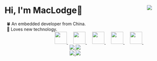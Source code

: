 <h1>
  <div class="dd">
    &ensp; Hi, I'm MacLodge👋 
    <img align="right" src="https://profile-counter.glitch.me/EchoHeim/count.svg" />
  </div>
</h1>

<div>
  <div align="left">
    <font>&emsp;&emsp;🍀 An embedded developer from China.</font>
    <br>
    <font>&emsp;&emsp;🎐 Loves new technology.</font>
  </div>
  <div align="right">
    <a href="https://shilong.js.org/" target="_blank">
      <img src="https://cdn.jsdelivr.net/gh/EchoHeim/Astapb/docs/images/icons8-launchpad.svg" width="40px"/>
    </a>
    &emsp;
    <a href="https://blog.csdn.net/hsl416604093" target="_blank">
      <img src="https://cdn.jsdelivr.net/gh/EchoHeim/Astapb/docs/images/icons8-csdn.svg" width="40px"/>
    </a>
    &emsp;
    <a href= "http://985.so/bx6dg" target="_blank">
      <img src="https://cdn.jsdelivr.net/gh/EchoHeim/Astapb/docs/images/icons8-wechat.svg" width="40px"/>
    </a>
    &emsp;
    <a href="https://www.facebook.com/shilong.native" target="_blank">
      <img src="https://cdn.jsdelivr.net/gh/EchoHeim/Astapb/docs/images/icons8-facebook.svg" width="40px"/>
    </a>
    &emsp;
    <a href="https://twitter.com/Root_HSL" target="_blank">
      <img src="https://cdn.jsdelivr.net/gh/EchoHeim/Astapb/docs/images/icons8-twitter.svg" width="40px"/>
    </a>
    &emsp;&emsp;
  </div>
</div>

<div align="center">
  <a href="https://github.com/anuraghazra/github-readme-stats/blob/master/docs/readme_cn.md">
    <img src="https://github-readme-stats.vercel.app/api/top-langs/?username=EchoHeim&layout=compact&hide_border=true&theme=calm&card_width=330"/>
    <img src="https://github-readme-stats.vercel.app/api?username=EchoHeim&show_icons=true&hide_title=false&hide_border=true&hide=stars&theme=calm&line_height=24"/> 
  </a>
</div>

<div align="center">
  <a href="https://github.com/EchoHeim/Astapb">
    <img src="https://github-readme-stats.vercel.app/api/pin/?username=EchoHeim&repo=Astapb&hide_border=true&card_width=0&theme=calm"/>
  </a>
  <a href="https://github.com/EchoHeim/GithubAction">
    <img src="https://github-readme-stats.vercel.app/api/pin/?username=EchoHeim&repo=GithubAction&hide_border=true&card_width=0&theme=calm"/>
  </a>
</div>

